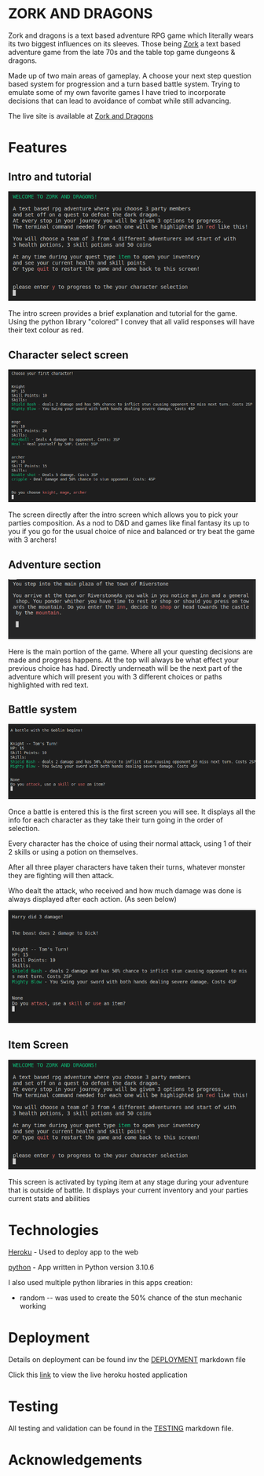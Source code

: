 # **ZORK AND DRAGONS**

Zork and dragons is a text based adventure RPG game which literally wears its two biggest influences on its sleeves. Those being [Zork](https://en.wikipedia.org/wiki/Zork) a text based adventure game from the late 70s and the table top game dungeons & dragons.

Made up of two main areas of gameplay. A choose your next step question based system for progression and a turn based battle system. Trying to emulate some of my own favorite games I have tried to incorporate decisions that can lead to avoidance of combat while still advancing. 

The live site is available at [Zork and Dragons](https://zork-and-dragons.herokuapp.com/)

# Features

## Intro and tutorial

![Intro screen](./documentation/intro_screen.png)

The intro screen provides a brief explanation and tutorial for the game. Using the python library "colored" I convey that all valid responses will have their text colour as red. 

## Character select screen 

![Character Select Screen](./documentation/character_select.png)

The screen directly after the intro screen which allows you to pick your parties composition. As a nod to D&D and games like final fantasy its up to you if you go for the usual choice of nice and balanced or try beat the game with 3 archers!

## Adventure section

![Question Screen](./documentation/question_screen.png)

Here is the main portion of the game. Where all your questing decisions are made and progress happens. At the top will always be what effect your previous choice has had. Directly underneath will be the next part of the adventure which will present you with 3 different choices or paths highlighted with red text.

## Battle system

![Battle screen](./documentation/battle_screen.png)

Once a battle is entered this is the first screen you will see.
It displays all the info for each character as they take their turn going in the order of selection. 

Every character has the choice of using their normal attack, using 1 of their 2 skills or using a potion on themselves.

After all three player characters have taken their turns, whatever monster they are fighting will then attack.

Who dealt the attack, who received and how much damage was done is always displayed after each action. (As seen below)

![Attack display](./documentation/attack_state.png)

## Item Screen

![Item Screen](./documentation/intro_screen.png)

This screen is activated by typing item at any stage during your adventure that is outside of battle. It displays your current inventory and your parties current stats and abilities


# Technologies

[Heroku](https://heroku.com) - Used to deploy app to the web

[python](https://python.com) - App written in Python version 3.10.6

I also used multiple python libraries in this apps creation:

- random -- was used to create the 50% chance of the stun mechanic working 

# Deployment

Details on deployment can be found inv the [DEPLOYMENT](./DEPLOYMENT.md) markdown file

Click this [link](https://zork-and-dragons.herokuapp.com/) to view the live heroku hosted application

# Testing

All testing and validation can be found in the [TESTING](./TESTING.md) markdown file.

# Acknowledgements


